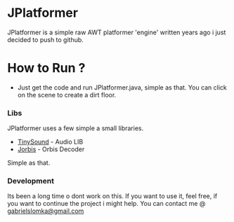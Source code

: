 # JPlatformer

JPlatformer is a simple raw AWT platformer 'engine' written years ago i just decided to push to github.

# How to Run ?

  - Just get the code and run JPlatformer.java, simple as that.
  You can click on the scene to create a dirt floor.

### Libs

JPlatformer uses a few simple a small libraries.

* [TinySound](https://github.com/finnkuusisto/TinySound) - Audio LIB
* [Jorbis](http://www.jcraft.com/jorbis/) - Orbis Decoder

Simple as that.


### Development

Its been a long time o dont work on this. If you want to use it, feel free, if you want to continue the project i might help. You can contact me @ gabrielslomka@gmail.com
